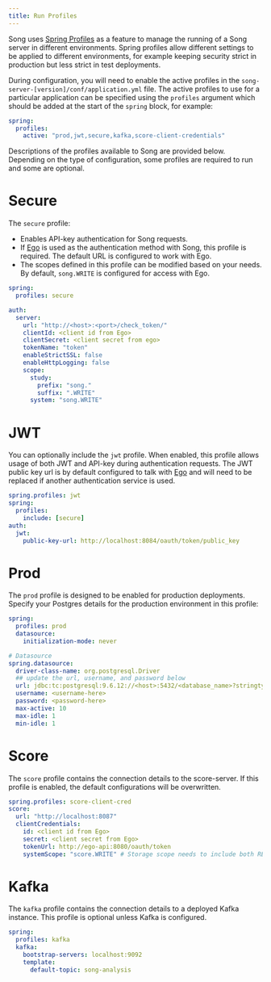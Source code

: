 ```yaml
---
title: Run Profiles
---
```

Song uses [Spring Profiles](https://docs.spring.io/spring-boot/docs/1.2.0.M1/reference/html/boot-features-profiles.html) as a feature to manage the running of a Song server in different environments.  Spring profiles allow different settings to be applied to different environments, for example keeping security strict in production but less strict in test deployments. 

During configuration, you will need to enable the active profiles in the `song-server-[version]/conf/application.yml` file.  The active profiles to use for a particular application can be specified using the `profiles` argument which should be added at the start of the `spring` block, for example:

```yaml
spring:
  profiles:
    active: "prod,jwt,secure,kafka,score-client-credentials"
```
Descriptions of the profiles available to Song are provided below.  Depending on the type of configuration, some profiles are required to run and some are optional. 

# Secure 
The `secure` profile: 
- Enables API-key authentication for Song requests.
- If [Ego](/documentation/ego) is used as the authentication method with Song, this profile is required.  The default URL is configured to work with Ego.
- The scopes defined in this profile can be modified based on your needs. By default, `song.WRITE` is configured for access with Ego. 

``` yaml
spring:
  profiles: secure

auth:
  server:
    url: "http://<host>:<port>/check_token/"
    clientId: <client id from Ego>
    clientSecret: <client secret from ego>
    tokenName: "token"
    enableStrictSSL: false
    enableHttpLogging: false
    scope:     
      study:
        prefix: "song."
        suffix: ".WRITE"
      system: "song.WRITE"
```

# JWT
You can optionally include the `jwt` profile. When enabled, this profile allows usage of both JWT and  API-key during authentication requests. The JWT public key url is by default configured to talk with [Ego](/documentation/ego) and will need to be replaced if another authentication service is used. 

```yaml
spring.profiles: jwt
spring:
  profiles:
    include: [secure]
auth:
  jwt:
    public-key-url: http://localhost:8084/oauth/token/public_key

```


# Prod

The `prod` profile is designed to be enabled for production deployments. Specify your Postgres details for the production environment in this profile: 

```yml
spring:
  profiles: prod
  datasource:
    initialization-mode: never

# Datasource
spring.datasource:
  driver-class-name: org.postgresql.Driver
  ## update the url, username, and password below
  url: jdbc:tc:postgresql:9.6.12://<host>:5432/<database_name>?stringtype=unspecified
  username: <username-here>
  password: <password-here>
  max-active: 10
  max-idle: 1
  min-idle: 1

```

#  Score
The `score` profile contains the connection details to the score-server. If this profile is enabled, the default configurations will be overwritten. 

```yaml
spring.profiles: score-client-cred
score:
  url: "http://localhost:8087"
  clientCredentials:
    id: <client id from Ego>
    secret: <client secret from Ego>
    tokenUrl: http://ego-api:8080/oauth/token
    systemScope: "score.WRITE" # Storage scope needs to include both READ and WRITE
```


# Kafka 
The `kafka` profile contains the connection details to a deployed Kafka instance. This profile is optional unless Kafka is configured.

```yaml 
spring:
  profiles: kafka
  kafka:
    bootstrap-servers: localhost:9092
    template:
      default-topic: song-analysis
```
